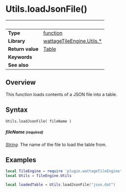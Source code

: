 # Utils.loadJsonFile()

|                      | &nbsp; 
| -------------------- | ---------------------------------------------------------------
| __Type__             | [function](http://docs.coronalabs.com/api/type/Function.html)
| __Library__          | [wattageTileEngine.Utils.*](lib_utils.markdown)
| __Return value__     | [Table](http://docs.coronalabs.com/api/type/Table.html)
| __Keywords__         | 
| __See also__         | 


## Overview

This function loads contents of a JSON file into a table.


## Syntax

	Utils.loadJsonFile( fileName )

##### fileName <small>(required)</small>
_[String](https://docs.coronalabs.com/api/type/String.html)._
The name of the file to load the table from.


## Examples

``````lua
local TileEngine = require 'plugin.wattageTileEngine'
local Utils = TileEngine.Utils

local loadedTable = Utils.loadJsonFile("json.dat")
``````
